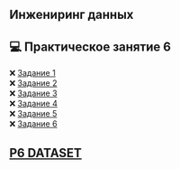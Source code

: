 ## Инжениринг данных 
## :computer: Практическое занятие 6
 
:x: [Задание 1](P1.py)  
:x: [Задание 2](P2.py)  
:x: [Задание 3](P3.py)  
:x: [Задание 4](P4.py)  
:x: [Задание 5](P5.py)  
:x: [Задание 6](P6.py)

## [P6 DATASET](https://catalog.data.gov/dataset/crime-data-from-2010-to-2019)


